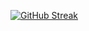 [![GitHub Streak](https://streak-stats.demolab.com/?user=ironashram&theme=dark)](https://git.io/streak-stats)
